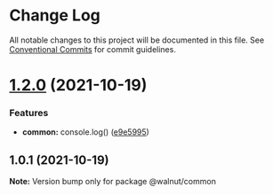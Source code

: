 # Change Log

All notable changes to this project will be documented in this file.
See [Conventional Commits](https://conventionalcommits.org) for commit guidelines.

# [1.2.0](https://github.com/luke-h1/lerna-mock/compare/v1.1.0...v1.2.0) (2021-10-19)


### Features

* **common:** console.log() ([e9e5995](https://github.com/luke-h1/lerna-mock/commit/e9e59954502235b2c8dc275d4567984459fbff80))





## 1.0.1 (2021-10-19)

**Note:** Version bump only for package @walnut/common
